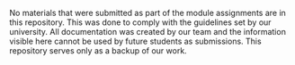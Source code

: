 No materials that were submitted as part of the module assignments are in this repository. This was done to comply with the guidelines set by our university. All documentation was created by our team and the information visible here cannot be used by future students as submissions. This repository serves only as a backup of our work.
